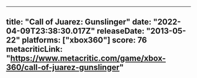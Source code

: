 
---
title: "Call of Juarez: Gunslinger"
date: "2022-04-09T23:38:30.017Z"
releaseDate: "2013-05-22"
platforms: ["xbox360"]
score: 76
metacriticLink: "https://www.metacritic.com/game/xbox-360/call-of-juarez-gunslinger"
---
